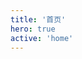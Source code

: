 ```yaml
---
title: '首页'
hero: true
active: 'home'
---
```


<script setup>
    import HomePage from './components/HomePage.vue';
</script>

<HomePage/>

 